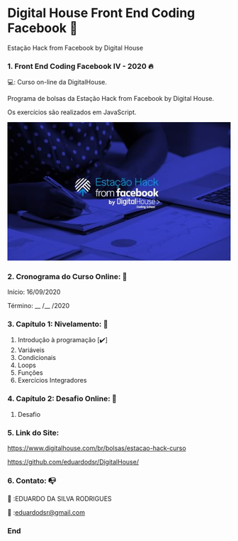 # Digital House Front End Coding Facebook 🎯

Estação Hack from Facebook by Digital House 
 

### 1. Front End Coding Facebook IV - 2020 :fire:

💻:  Curso on-line da DigitalHouse. 

Programa de bolsas da Estação Hack from Facebook by Digital House.

Os exercícios são realizados em JavaScript.

 ![](https://github.com/eduardodsr/Digital-House-Front-End-Coding-Facebook/blob/master/logo.jpg?raw=true)


### 2. Cronograma do Curso Online: :compass: 

Início: 16/09/2020

Término: __ /__ /2020


### 3. Capítulo 1: Nivelamento: :green_book:

1. Introdução à programação [✔️]
2. Variáveis 
3. Condicionais 
4. Loops 
5. Funções 
6. Exercícios Integradores

### 4. Capítulo 2: Desafio Online: :blue_book:

1. Desafio


### 5. Link do Site:

https://www.digitalhouse.com/br/bolsas/estacao-hack-curso

https://github.com/eduardodsr/DigitalHouse/


### 6. Contato: :mailbox_with_no_mail:

:email: :EDUARDO DA SILVA RODRIGUES 

:email: :eduardodsr@gmail.com


### End

